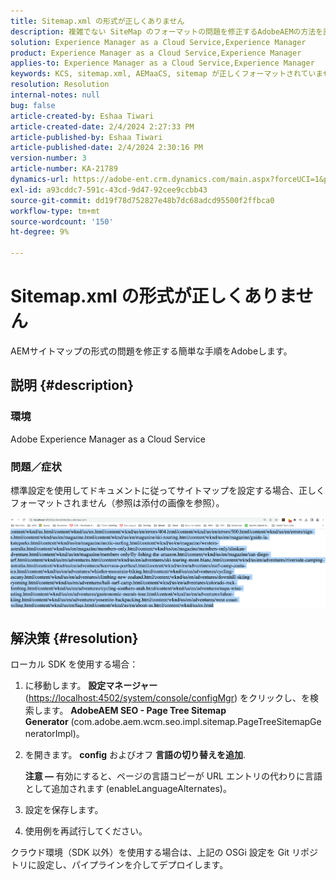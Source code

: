 ```yaml
---
title: Sitemap.xml の形式が正しくありません
description: 複雑でない SiteMap のフォーマットの問題を修正するAdobeAEMの方法を説明します。
solution: Experience Manager as a Cloud Service,Experience Manager
product: Experience Manager as a Cloud Service,Experience Manager
applies-to: Experience Manager as a Cloud Service,Experience Manager
keywords: KCS, sitemap.xml, AEMaaCS, sitemap が正しくフォーマットされていません， Page Tree Sitemap Generator，言語の代替
resolution: Resolution
internal-notes: null
bug: false
article-created-by: Eshaa Tiwari
article-created-date: 2/4/2024 2:27:33 PM
article-published-by: Eshaa Tiwari
article-published-date: 2/4/2024 2:30:16 PM
version-number: 3
article-number: KA-21789
dynamics-url: https://adobe-ent.crm.dynamics.com/main.aspx?forceUCI=1&pagetype=entityrecord&etn=knowledgearticle&id=a654be82-69c3-ee11-9079-6045bd006295
exl-id: a93cddc7-591c-43cd-9d47-92cee9ccbb43
source-git-commit: dd19f78d752827e48b7dc68adcd95500f2ffbca0
workflow-type: tm+mt
source-wordcount: '150'
ht-degree: 9%

---
```


# Sitemap.xml の形式が正しくありません


AEMサイトマップの形式の問題を修正する簡単な手順をAdobeします。

## 説明 {#description}


### <b>環境</b>

Adobe Experience Manager as a Cloud Service



### <b>問題／症状</b>

標準設定を使用してドキュメントに従ってサイトマップを設定する場合、正しくフォーマットされません（参照は添付の画像を参照）。

![](assets/___a754be82-69c3-ee11-9079-6045bd006295___.png)


## 解決策 {#resolution}


ローカル SDK を使用する場合：

1. に移動します。 <b>設定マネージャー</b> ([https://localhost:4502/system/console/configMgr](http://localhost:4502/system/console/configMgr%29 "リンクをたどる")) をクリックし、を検索します。 <b>AdobeAEM SEO - Page Tree Sitemap Generator</b> (com.adobe.aem.wcm.seo.impl.sitemap.PageTreeSitemapGeneratorImpl)。


2. を開きます。 <b>config</b> およびオフ <b>言語の切り替えを追加</b>.



   <b>注意 — </b>有効にすると、ページの言語コピーが URL エントリの代わりに言語として追加されます<b> </b>(enableLanguageAlternates)。


3. 設定を保存します。


4. 使用例を再試行してください。


クラウド環境（SDK 以外）を使用する場合は、上記の OSGi 設定を Git リポジトリに設定し、パイプラインを介してデプロイします。
